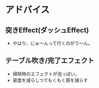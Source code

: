 # アドバイス

## 突きEffect(ダッシュEffect)

* やはり、にゅ～んって行くのがう～ん。

## テーブル吹き/完了エフェクト

* 掃除時のエフェクトが泡っぽい。
* 密度を減らしつてもくもく感を減らす
